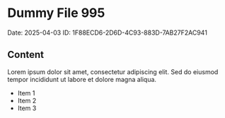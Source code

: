 # Dummy File 995

Date: 2025-04-03
ID: 1F88ECD6-2D6D-4C93-883D-7AB27F2AC941

## Content

Lorem ipsum dolor sit amet, consectetur adipiscing elit.
Sed do eiusmod tempor incididunt ut labore et dolore magna aliqua.

* Item 1
* Item 2
* Item 3
